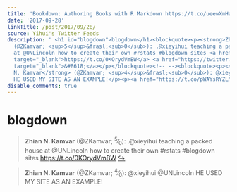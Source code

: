 ```yaml
---
title: 'Bookdown: Authoring Books with R Markdown https://t.co/ueewXmHaTs'
date: '2017-09-28'
linkTitle: /post/2017/09/28/
source: Yihui's Twitter Feeds
description: ' <h1 id="blogdown">blogdown</h1><blockquote><p><strong>Zhian N. Kamvar</strong>
  (@ZKamvar; <sup>5</sup>&frasl;<sub>0</sub>): .@xieyihui teaching a packed house
  at @UNLincoln how to create their own #rstats #blogdown sites <a href="https://t.co/0KOrydVmBW"
  target="_blank">https://t.co/0KOrydVmBW</a> <a href="https://twitter.com/xieyihui/status/913135588613804032"
  target="_blank">&#8618;</a></p></blockquote><!-- --><blockquote><p><strong>Zhian
  N. Kamvar</strong> (@ZKamvar; <sup>4</sup>&frasl;<sub>0</sub>): @xieyihui @UNLincoln
  HE USED MY SITE AS AN EXAMPLE!</p><p><a href="https://t.co/pWAYsRYZLN ...'
disable_comments: true
---
```

 <h1 id="blogdown">blogdown</h1><blockquote><p><strong>Zhian N. Kamvar</strong> (@ZKamvar; <sup>5</sup>&frasl;<sub>0</sub>): .@xieyihui teaching a packed house at @UNLincoln how to create their own #rstats #blogdown sites <a href="https://t.co/0KOrydVmBW" target="_blank">https://t.co/0KOrydVmBW</a> <a href="https://twitter.com/xieyihui/status/913135588613804032" target="_blank">&#8618;</a></p></blockquote><!-- --><blockquote><p><strong>Zhian N. Kamvar</strong> (@ZKamvar; <sup>4</sup>&frasl;<sub>0</sub>): @xieyihui @UNLincoln HE USED MY SITE AS AN EXAMPLE!</p><p><a href="https://t.co/pWAYsRYZLN ...